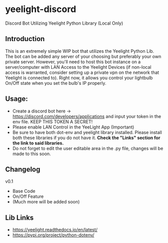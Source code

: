 # yeelight-discord
Discord Bot Utilizing Yeelight Python Library (Local Only)

## Introduction

This is an extremely simple WIP bot that utilizes the Yeelight Python Lib. The bot can be added any server of your choosing but preferably your own private server. However, you'll need to host this bot instance on a server/computer with LAN Access to the Yeelight Devices (if non-local access is warranted, consider setting up a private vpn on the network that Yeelight is connected to). Right now, it allows you control your lightbulb On/Off state when you set the bulb's IP properly.

## Usage:
- Create a discord bot here -> https://discord.com/developers/applications and input your token in the env file. KEEP THIS TOKEN A SECRET! 
- Please enable LAN Control in the YeeLight App (Important)
- Be sure to have both dot-env and yeelight library installed. Please install both these libraries if you do not have it. **Check the "Links" section for the link to said libraries.**
- Do not forget to edit the user editable area in the .py file, changes will be made to this soon.

## Changelog

v0.1
- Base Code
- On/Off Feature
- (Much more will be added soon)

## Lib Links 
- https://yeelight.readthedocs.io/en/latest/
- https://pypi.org/project/python-dotenv/
